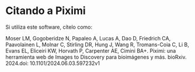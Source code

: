 # Citando a Piximi

Si utiliza este software, cítelo como:

Moser LM, Gogoberidze N, Papaleo A, Lucas A, Dao D, Friedrich CA, Paavolainen L, Molnar C, Stirling DR, Hung J, Wang R, Tromans-Coia C, Li B, Evans EL, Eliceiri KW, Horvath P, Carpenter AE, Cimini BA+. Piximi: una herramienta web de Images to Discovery para bioimágenes y más. bioRxiv. 2024.doi: 10.1101/2024.06.03.597232v1
